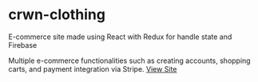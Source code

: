 # crwn-clothing
E-commerce site made using React with Redux for handle state and Firebase

Multiple e-commerce functionalities such as creating accounts, shopping carts, and payment integration via Stripe.
[View Site](https://crwn-clothing-glc.herokuapp.com/)
